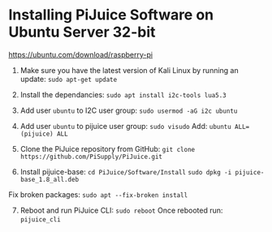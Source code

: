 # Installing PiJuice Software on Ubuntu Server 32-bit


https://ubuntu.com/download/raspberry-pi

1. Make sure you have the latest version of Kali Linux by running an update:
`sudo apt-get update`

2. Install the dependancies:
`sudo apt install i2c-tools lua5.3`

3. Add user `ubuntu` to I2C user group:
`sudo usermod -aG i2c ubuntu`

4. Add user `ubuntu` to pijuice user group:
`sudo visudo`
Add:
`ubuntu ALL=(pijuice) ALL`

5. Clone the PiJuice repository from GitHub:
`git clone https://github.com/PiSupply/PiJuice.git`

6. Install pijuice-base:
`cd PiJuice/Software/Install`
`sudo dpkg -i pijuice-base_1.8_all.deb`

Fix broken packages:
`sudo apt --fix-broken install`

7. Reboot and run PiJuice CLI:
`sudo reboot`
Once rebooted run:
`pijuice_cli`

